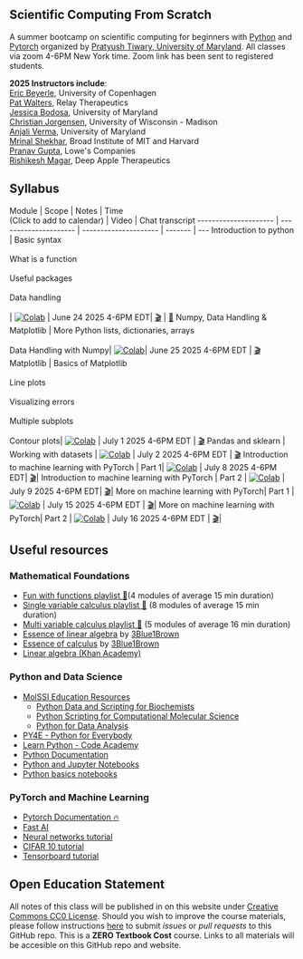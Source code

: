 Scientific Computing From Scratch
---------------------------------
A summer bootcamp on scientific computing for beginners with [Python](https://www.python.org) and [Pytorch](https://pytorch.org) organized by [Pratyush Tiwary, University of Maryland](http://go.umd.edu/tiwarylab). All classes via zoom 4-6PM New York time. Zoom link has been sent to registered students.

**2025 Instructors include**:<br>
[Eric Beyerle](https://erb24.github.io/), University of Copenhagen<br>
[Pat Walters](https://relaytx.com/our-team/pat-walters-ph-d/), Relay Therapeutics<br>
[Jessica Bodosa](https://jbodosa.com/), University of Maryland<br>
[Christian Jorgensen](https://scholar.google.com/citations?user=XdQ2ynwAAAAJ&hl=en), University of Wisconsin - Madison<br>
[Anjali Verma](https://ipst.umd.edu/people/anjali-verma), University of Maryland<br>
[Mrinal Shekhar](https://www.broadinstitute.org/bios/mrinal-shekhar), Broad Institute of MIT and Harvard<br>
[Pranav Gupta](https://www.linkedin.com/in/pranav-gupta-b6562043/), Lowe's Companies<br>
[Rishikesh Magar](https://www.linkedin.com/in/rishikesh-magar/), Deep Apple Therapeutics<br>

## Syllabus

Module | Scope | Notes | Time <br> (Click to add to calendar) | Video | Chat transcript
--------------------- | --------------------- | --------------------- | ------- | --- 
Introduction to python | Basic syntax <br><br> What is a function <br><br> Useful packages <br><br> Data handling <br><br> | [![Colab](https://colab.research.google.com/assets/colab-badge.svg)](https://colab.research.google.com/drive/1tCOHMP5nQGDLmTs1UEyKE8OGXGSRANTg?usp=sharing) | June 24 2025 4-6PM EDT| [🎬](https://umd.zoom.us/rec/share/4h2aWH3DH3kytRReviMPOYwFEljP5Urr76sxrzCLcGxJ1EQ8_3sMmdO1VQiyB4nU.BPQH8xSy_FI-daY0) | [🍿](https://umd.zoom.us/rec/share/4h2aWH3DH3kytRReviMPOYwFEljP5Urr76sxrzCLcGxJ1EQ8_3sMmdO1VQiyB4nU.BPQH8xSy_FI-daY0)
Numpy, Data Handling & Matplotlib | More Python lists, dictionaries, arrays <br><br> Data Handling with Numpy|   [![Colab](https://colab.research.google.com/assets/colab-badge.svg)](https://colab.research.google.com/drive/1nCB7peWOERcnz9pU5RMazZ410G3sGefa)| June 25 2025 4-6PM EDT | [🎬](https://umd.zoom.us/rec/share/66oLPW1aIkAjii4ejxULBo7Oe9jCjpaecfQKjGeZiG6_Zyo6JzlriaHuT2GrCZVs.v_rD0sGfHQOJes_L)
Matplotlib | Basics of Matplotlib <br><br> Line plots <br><br> Visualizing errors <br><br> Multiple subplots <br><br> Contour plots| [![Colab](https://colab.research.google.com/assets/colab-badge.svg)](https://colab.research.google.com/drive/1R-gEXr_zO2VYvo4FaDlqQL9E6ADzxGvP) |  July 1 2025 4-6PM EDT | [🎬](https://drive.google.com/file/d/1H7y0UtFF8Z8ZRPayemj7QbKlsC-L-IF2/view?pli=1)
Pandas and sklearn | Working with datasets  | [![Colab](https://colab.research.google.com/assets/colab-badge.svg)](https://colab.research.google.com/drive/1SfwqeRD5kxHtPMnqtVfjZ-1ST-tvfc6u?usp=sharing) |  July 2 2025 4-6PM EDT |  [🎬](https://umd.zoom.us/rec/share/5VHN-GqBi-3hY-AM4xTbheHAz1abuBb84R2ALwOvJFdIE4MsWzIKdtf9K6GNs0dy.qgdZF83OY6F2xidK)
Introduction to machine learning with PyTorch | Part 1| [![Colab](https://colab.research.google.com/assets/colab-badge.svg)](https://colab.research.google.com/drive/1rnIeJWTe7p5JQnmJtffBnx7EQxYI9yOA?usp=sharing) | July 8 2025 4-6PM EDT| [🎬](https://umd.zoom.us/rec/share/vyLy5akK5QxNSGm9XhGA6aS-H8bW9i7cu3_S5sVZz-nXRRaMSTIMlrL4V79HZwwJ.S9bt7SVdAWO9Yfsd)|
Introduction to machine learning with PyTorch | Part 2 | [![Colab](https://colab.research.google.com/assets/colab-badge.svg)](https://colab.research.google.com/drive/1hRGVgiLQdXmPbG610kET_JltTuEn-f5b?usp=sharing) | July 9 2025 4-6PM EDT| [🎬](https://umd.zoom.us/rec/share/GDZmehUDz9xb-kixlN4pnmeH-CRIEifFc5SSTn1MxpDi-d7LFzPAMiMHWiUxsdEj.RVsDenbXG35-sXx9)|
More on machine learning with PyTorch| Part 1 | [![Colab](https://colab.research.google.com/assets/colab-badge.svg)](https://colab.research.google.com/drive/1n9xGu52qzMUzgDOjt9pKSMwTjHXThhHW?usp=sharing) | July 15 2025 4-6PM EDT | [🎬](https://umd.zoom.us/rec/share/3JNiO-cMs8iCj4SRclp-djY6844_Z4PDT1gkXZ70J7WNoOdTJrDvi0J4FRVmBQ.fc717_wmJusS5Wdl)|
More on machine learning with PyTorch| Part 2 | [![Colab](https://colab.research.google.com/assets/colab-badge.svg)](https://colab.research.google.com/drive/1U1gT5FwldZgfkI9029DC9jnMpM8k6KJM?usp=sharing) | July 16 2025 4-6PM EDT | [🎬](https://umd.zoom.us/rec/share/VNvQ2VcNAI3EfbCGBwdBvgqeCezGxpdWaNg6D4GaFcG4b3untiPo5oCwi1JjFvGQ.sBKZvDWAHBeAXG9J)|




## Useful resources

### Mathematical Foundations
- [Fun with functions playlist 🍿](https://www.youtube.com/playlist?list=PLieme_dDfavgNH_eoC5hWX-75fwst0abG)(4 modules of average 15 min duration)
- [Single variable calculus playlist 🍿](https://www.youtube.com/playlist?list=PLieme_dDfaviKfYPpqE6iO5ByxHb9nFmO) (8 modules of average 15 min duration)
- [Multi variable calculus playlist 🍿](https://www.youtube.com/playlist?list=PLieme_dDfavg9CSUr1i_ai3XQnaVbxx1D) (5 modules of average 16 min duration)
- [Essence of linear algebra](https://www.youtube.com/playlist?list=PLZHQObOWTQDPD3MizzM2xVFitgF8hE_ab) by [3Blue1Brown](https://www.3blue1brown.com/)
- [Essence of calculus](https://www.youtube.com/playlist?list=PLZHQObOWTQDMsr9K-rj53DwVRMYO3t5Yr) by [3Blue1Brown](https://www.3blue1brown.com/)
- [Linear algebra (Khan Academy)](https://www.khanacademy.org/math/linear-algebra)

### Python and Data Science
- [MolSSI Education Resources](http://education.molssi.org/resources.html#programming)
    - [Python Data and Scripting for Biochemists](https://education.molssi.org/python-scripting-biochemistry/chapters/setup.html)
    - [Python Scripting for Computational Molecular Science](https://education.molssi.org/python_scripting_cms/)
    - [Python for Data Analysis](https://education.molssi.org/python-data-analysis/)
- [PY4E - Python for Everybody](https://www.py4e.com)
- [Learn Python - Code Academy](https://www.codecademy.com/learn/learn-python)
- [Python Documentation](https://docs.python.org/3/)
- [Python and Jupyter Notebooks](https://qiskit.org/textbook/ch-prerequisites/python-and-jupyter-notebooks.html)
- [Python basics notebooks](https://github.com/okara83/python-pytorch-workshop)


### PyTorch and Machine Learning
- [Pytorch Documentation 🔥](https://pytorch.org/docs/stable/index.html)
- [Fast AI](https://www.fast.ai)
- [Neural networks tutorial](https://pytorch.org/tutorials/beginner/blitz/neural_networks_tutorial.html)
- [CIFAR 10 tutorial](https://pytorch.org/tutorials/beginner/blitz/cifar10_tutorial.html)
- [Tensorboard tutorial](https://pytorch.org/tutorials/intermediate/tensorboard_tutorial.html)

## Open Education Statement
All notes of this class will be published in on this website under [Creative Commons CC0 License](https://creativecommons.org/publicdomain/zero/1.0/).
Should you wish to improve the course materials, please follow instructions [here](pages/contribute.md) to submit _issues_ or _pull requests_ to this GitHub repo.
This is a **ZERO Textbook Cost** course.
Links to all materials will be accesible on this GitHub repo and website.
